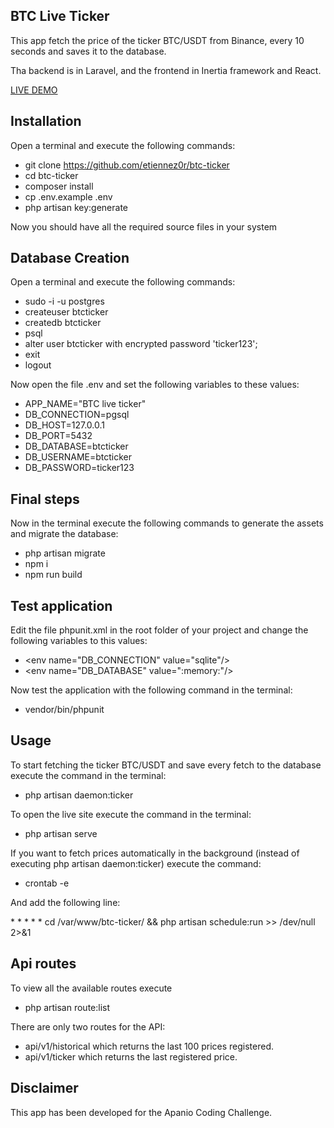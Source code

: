 ## BTC Live Ticker

This app fetch the price of the ticker BTC/USDT from Binance, every 10 seconds and saves it to the database.

Tha backend is in Laravel, and the frontend in Inertia framework and React.

[LIVE DEMO](https://btc-ticker.daemontrader.com/)

## Installation

Open a terminal and execute the following commands:

- git clone https://github.com/etiennez0r/btc-ticker
- cd btc-ticker
- composer install
- cp .env.example .env
- php artisan key:generate

Now you should have all the required source files in your system

## Database Creation

Open a terminal and execute the following commands:

- sudo -i -u postgres
- createuser btcticker
- createdb btcticker
- psql
- alter user btcticker with encrypted password 'ticker123';
- exit
- logout

Now open the file .env and set the following variables to these values:

- APP_NAME="BTC live ticker"
- DB_CONNECTION=pgsql
- DB_HOST=127.0.0.1
- DB_PORT=5432
- DB_DATABASE=btcticker
- DB_USERNAME=btcticker
- DB_PASSWORD=ticker123

## Final steps

Now in the terminal execute the following commands to generate the assets and migrate the database:

- php artisan migrate
- npm i
- npm run build

## Test application

Edit the file phpunit.xml in the root folder of your project and change the following variables to this values:

- &lt;env name="DB_CONNECTION" value="sqlite"/&gt;
- &lt;env name="DB_DATABASE" value=":memory:"/&gt;

Now test the application with the following command in the terminal:

- vendor/bin/phpunit

## Usage

To start fetching the ticker BTC/USDT and save every fetch to the database execute the command in the terminal:
- php artisan daemon:ticker

To open the live site execute the command in the terminal:
- php artisan serve

If you want to fetch prices automatically in the background (instead of executing php artisan daemon:ticker) execute the command:
- crontab -e

And add the following line:

\* \* \* \* \* cd /var/www/btc-ticker/ && php artisan schedule:run >> /dev/null 2>&1

## Api routes

To view all the available routes execute
- php artisan route:list

There are only two routes for the API:
- api/v1/historical which returns the last 100 prices registered.
- api/v1/ticker which returns the last registered price.


## Disclaimer

This app has been developed for the Apanio Coding Challenge.
